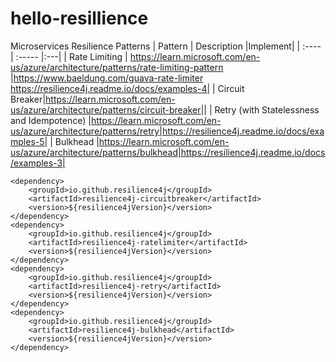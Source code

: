 # hello-resillience

Microservices Resilience Patterns
| Pattern | Description |Implement|
| :---- | :----- |:---|
| Rate Limiting | https://learn.microsoft.com/en-us/azure/architecture/patterns/rate-limiting-pattern |https://www.baeldung.com/guava-rate-limiter https://resilience4j.readme.io/docs/examples-4|
| Circuit Breaker|<https://learn.microsoft.com/en-us/azure/architecture/patterns/circuit-breaker>||
| Retry (with Statelessness and Idempotence) |https://learn.microsoft.com/en-us/azure/architecture/patterns/retry|https://resilience4j.readme.io/docs/examples-5|
| Bulkhead |https://learn.microsoft.com/en-us/azure/architecture/patterns/bulkhead|https://resilience4j.readme.io/docs/examples-3|

```
<dependency>
    <groupId>io.github.resilience4j</groupId>
    <artifactId>resilience4j-circuitbreaker</artifactId>
    <version>${resilience4jVersion}</version>
</dependency>
<dependency>
    <groupId>io.github.resilience4j</groupId>
    <artifactId>resilience4j-ratelimiter</artifactId>
    <version>${resilience4jVersion}</version>
</dependency>
<dependency>
    <groupId>io.github.resilience4j</groupId>
    <artifactId>resilience4j-retry</artifactId>
    <version>${resilience4jVersion}</version>
</dependency>
<dependency>
    <groupId>io.github.resilience4j</groupId>
    <artifactId>resilience4j-bulkhead</artifactId>
    <version>${resilience4jVersion}</version>
</dependency>
```

